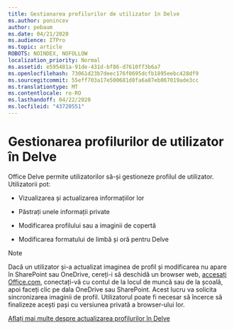 ```yaml
---
title: Gestionarea profilurilor de utilizator în Delve
ms.author: ponincev
author: pebaum
ms.date: 04/21/2020
ms.audience: ITPro
ms.topic: article
ROBOTS: NOINDEX, NOFOLLOW
localization_priority: Normal
ms.assetid: e595481a-91de-431d-bf86-d7610ff3b6a7
ms.openlocfilehash: 73061d23b7deec176f0695dcfb1895eebc428df9
ms.sourcegitcommit: 55eff703a17e500681d8fa6a87eb067019ade3cc
ms.translationtype: MT
ms.contentlocale: ro-RO
ms.lasthandoff: 04/22/2020
ms.locfileid: "43720551"
---
```

# <a name="manage-user-profiles-in-delve"></a>Gestionarea profilurilor de utilizator în Delve

Office Delve permite utilizatorilor să-și gestioneze profilul de utilizator. Utilizatorii pot:
  
- Vizualizarea și actualizarea informațiilor lor
    
- Păstrați unele informații private
    
- Modificarea profilului sau a imaginii de copertă
    
- Modificarea formatului de limbă și oră pentru Delve
    
> [!NOTE]
> Dacă un utilizator și-a actualizat imaginea de profil și modificarea nu apare în SharePoint sau OneDrive, cereți-i să deschidă un browser web, [accesați Office.com](https://www.office.com), conectați-vă cu contul de la locul de muncă sau de la școală, apoi faceți clic pe dala OneDrive sau SharePoint. Acest lucru va solicita sincronizarea imaginii de profil. Utilizatorul poate fi necesar să încerce să finalizeze acești pași cu versiunea privată a browser-ului lor. 
  
[Aflați mai multe despre actualizarea profilurilor în Delve](https://go.microsoft.com/fwlink/?linkid=735070)
  

